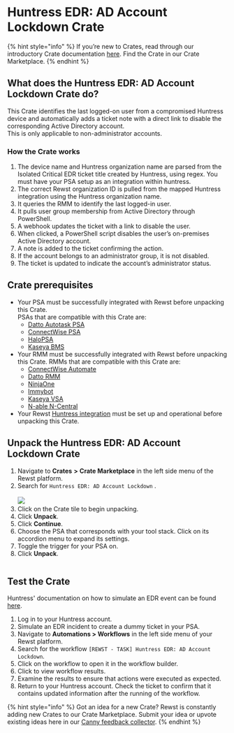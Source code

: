 # Huntress EDR: AD Account Lockdown Crate

{% hint style="info" %}
If you’re new to Crates, read through our introductory Crate documentation [here](https://docs.rewst.help/prebuilt-automations/crates). Find the Crate in our Crate Marketplace.
{% endhint %}

## What does the Huntress EDR: AD Account Lockdown Crate do?

This Crate identifies the last logged-on user from a compromised Huntress device and automatically adds a ticket note with a direct link to disable the corresponding Active Directory account.\
This is only applicable to non-administrator accounts.

### How the Crate works

1. The device name and Huntress organization name are parsed from the Isolated Critical EDR ticket title created by Huntress, using regex. You must have your PSA setup as an integration within huntress.
2. The correct Rewst organization ID is pulled from the mapped Huntress integration using the Huntress organization name.
3. It queries the RMM to identify the last logged-in user.
4. It pulls user group membership from Active Directory through PowerShell.
5. A webhook updates the ticket with a link to disable the user.
6. When clicked, a PowerShell script disables the user’s on-premises Active Directory account.
7. A note is added to the ticket confirming the action.
8. If the account belongs to an administrator group, it is not disabled.
9. The ticket is updated to indicate the account’s administrator status.

## Crate prerequisites

* Your PSA must be successfully integrated with Rewst before unpacking this Crate. \
  PSAs that are compatible with this Crate are:&#x20;
  * [Datto Autotask PSA](../../configuration/integrations/integration-guides/datto-psa-integration-setup/)
  * [ConnectWise PSA](../../configuration/integrations/integration-guides/connectwise-integration-setup.md)
  * [HaloPSA](../../configuration/integrations/integration-guides/halo-integration-setup.md)
  * [Kaseya BMS](../../configuration/integrations/integration-guides/kaseya-bms-integration-setup.md)
* Your RMM must be successfully integrated with Rewst before unpacking this Crate. RMMs that are compatible with this Crate are:&#x20;
  * [ConnectWise Automate](../../configuration/integrations/integration-guides/connectwise-automate-integration-setup.md)
  * [Datto RMM](../../configuration/integrations/integration-guides/datto-rmm-integration-setup.md)
  * [NinjaOne](../../configuration/integrations/integration-guides/ninjaone-integration-setup.md)
  * [Immybot](../../configuration/integrations/integration-guides/immybot-integration-setup.md)
  * [Kaseya VSA](../../configuration/integrations/integration-guides/kaseya-vsa-integration-setup.md)
  * [N-able N-Central](../../configuration/integrations/integration-guides/nable-integration-setup.md)
* Your Rewst [Huntress integration](../../configuration/integrations/integration-guides/huntress-integration-setup.md) must be set up and operational before unpacking this Crate.

## Unpack the Huntress EDR: AD Account Lockdown Crate

1. Navigate to **Crates** **>** **Crate Marketplace** in the left side menu of the Rewst platform.
2. Search for `Huntress EDR: AD Account Lockdown` .\
   \
   ![](<../../../.gitbook/assets/Screenshot 2025-08-29 at 12.44.03 PM.png>)
3. Click on the Crate tile to begin unpacking.
4. Click **Unpack**.
5. Click **Continue**.
6. Choose the PSA that corresponds with your tool stack. Click on its accordion menu to expand its settings.
7. Toggle the trigger for your PSA on.
8. Click **Unpack**.

<figure><img src="../../../.gitbook/assets/Screenshot 2025-09-03 at 3.14.47 PM.png" alt=""><figcaption></figcaption></figure>

## Test the Crate

Huntress' documentation on how to simulate an EDR event can be found [here](https://support.huntress.io/hc/en-us/articles/30950483531539-EDR-ITDR-Incident-Simulation).&#x20;

1. Log in to your Huntress account.
2. Simulate an EDR incident to create a dummy ticket in your PSA.
3. Navigate to **Automations > Workflows** in the left side menu of your Rewst platform.
4. Search for the workflow `[REWST - TASK] Huntress EDR: AD Account Lockdown`.
5. Click on the workflow to open it in the workflow builder.
6. Click to view workflow results.
7. Examine the results to ensure that actions were executed as expected.&#x20;
8. Return to your Huntress account. Check the ticket to confirm that it contains updated information after the running of the workflow.

{% hint style="info" %}
Got an idea for a new Crate? Rewst is constantly adding new Crates to our Crate Marketplace. Submit your idea or upvote existing ideas here in our [Canny feedback collector](https://rewst.canny.io/crates).
{% endhint %}
